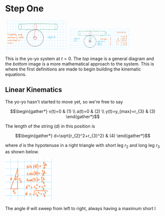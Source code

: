 # Step One

<img src="Step1.png" alt="Step 1" width="40%"> 

<img src="Step1Worked.png" alt="Step 1 Worked" width="40%">

This is the yo-yo system at $t=0$. The *top* image is a general diagram and the *bottom* image is a more mathematical approach to the system. This is where the first definitions are made to begin building the kinematic equations.

## Linear Kinematics
The yo-yo hasn't started to move yet, so we're free to say

$$\begin{gather*}
v(t)=0 & (1) \\
a(t)=0 & (2) \\
y(t)=y_{max}=r_{3} & (3)
\end{gather*}$$

The length of the string ($d$) in this position is

$$\begin{gather*}
d=\sqrt{r_{2}^2+r_{3}^2} & (4)
\end{gather*}$$

where $d$ is the hypotenuse in a right triangle with short leg $r_{2}$ and long leg $r_{3}$ as shown below.

<img src="Step1Trig.png" alt="Step 1" width="30%">

The angle $\theta$ will sweep from left to right, always having a maximum short l



